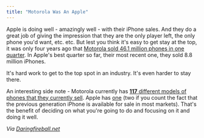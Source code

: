 ```yaml
---
title: "Motorola Was An Apple"
---
```

<p>Apple is doing well - amazingly well - with their iPhone sales.  And they do a great job of giving the impression that they are the only player left, the only phone you'd want, etc. etc.  But lest you think it's easy to get stay at the top, it was only four years ago that <a href="https://www.forbes.com/feeds/ap/2010/04/29/technology-technology-hardware-amp-equipment-us-earns-motorola_7560046.html">Motorola sold 46.1 million phones in one quarter</a>.  In Apple's best quarter so far, their most recent one, they sold 8.8 million iPhones.</p>
<p>It's hard work to get to the top spot in an industry.  It's even harder to stay there.</p>
<p>An interesting side note - Motorola currently has <a href="https://daringfireball.net/linked/2010/04/30/motorola-117"><strong>117</strong> different models of phones that they currently sell</a>.  Apple has <a href="https://www.apple.com/iphone/">one</a> (two if you count the fact that the previous generation iPhone is available for sale in most markets).  That's the benefit of deciding on what you're going to do and focusing on it and doing it well.</p>
<p><em>Via <a href="https://daringfireball.net/linked/2010/04/30/motorola">Daringfireball.net</a></em></p>
